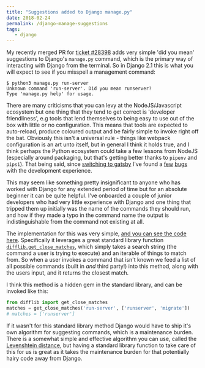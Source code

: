 ```yaml
---
title: "Suggestions added to Django manage.py"
date: 2018-02-24
permalink: /django-manage-suggestions
tags:
   - django
---
```


My recently merged PR for [ticket #28398](https://code.djangoproject.com/ticket/28398) adds very simple 'did you mean'
suggestions to Django's `manage.py` command, which is the primary way of interacting with Django from the terminal. So in Django 
2.1 this is what you will expect to see if you misspell a management command:

```
$ python3 manage.py run-server
Unknown command 'run-server'. Did you mean runserver?
Type 'manage.py help' for usage.
```

There are many criticisms that you can levy at the NodeJS/Javascript ecosystem but one thing that they tend 
to get correct is 'developer friendliness', e.g tools that lend themselves to being easy to use out of 
the box with little or no configuration. This means that tools are expected to auto-reload, produce coloured output
and be fairly simple to invoke right off the bat. Obviously this isn't a universal rule - things like webpack configuration
is an art unto itself, but in general I think it holds true, and I think perhaps the Python ecosystem could take a few lessons 
from NodeJS (especially around packaging, but that's getting better thanks to `pipenv` and `pipsi`). That being said, since 
[switching to gatsby](/goodbye-simple-hello-gatsby) I've found a [few](https://github.com/gatsbyjs/gatsby/issues/3551) 
[bugs](https://github.com/gatsbyjs/gatsby/issues/4216) with the development experience.
 
This may seem like something pretty insignificant to anyone who has worked with Django for any extended period of time 
but for an absolute beginner it can be quite helpful. I've onboarded a couple of junior developers who had very 
little experience with Django and one thing that tripped them up initially was the name of the commands they should run, 
and how if they made a typo in the command name the output is indistinguishable from the command not existing at all.

The implementation for this was very simple, [and you can see the code here](https://github.com/django/django/pull/9703/files). 
Specifically it leverages a great standard library function 
[`difflib.get_close_matches`](https://docs.python.org/3.6/library/difflib.html#difflib.get_close_matches), which simply 
takes a search string (the command a user is trying to execute) and an iterable of things to match from. So when a user 
invokes a command that isn't known we feed a list of all possible commands (built in *and* third party!) into this method, 
along with the users input, and it returns the closest match.

I think this method is a hidden gem in the standard library, and can be invoked like this:

```python
from difflib import get_close_matches
matches = get_close_matches('run-server', ['runserver', 'migrate'])
# matches = ['runserver']
```

If it wasn't for this standard library method Django would have to ship it's own algorithm for suggesting commands, 
which is a maintenance burden. There is a somewhat simple and effective algorithm you can use, called the 
[Levenshtein distance](https://en.wikipedia.org/wiki/Levenshtein_distance#Computing_Levenshtein_distance), but having 
a standard library function to take care of this for us is great as it takes the maintenance burden for that potentially 
hairy code away from Django.
